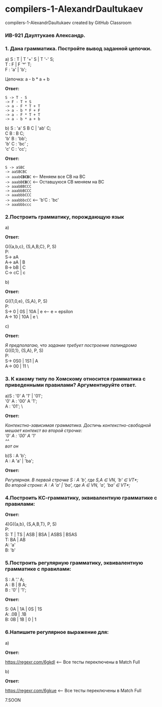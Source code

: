 # compilers-1-AlexandrDaultukaev
compilers-1-AlexandrDaultukaev created by GitHub Classroom

### ИВ-921 Даултукаев Александр.

### 1. Дана грамматика. Постройте вывод заданной цепочки.
a) S : T | T '+' S | T '-' S; \
   T : F | F '*' T; \
   F : 'a' | 'b';

Цепочка: a - b * a + b

<b>Ответ:</b>

``S -> T - S`` \
``-> F - T + S`` \
``-> a - F * T + T`` \
``-> a - b * F + F`` \
``-> a - F * T + T`` \
``-> a - b * a + b``
  
b) S : 'a' S B C | 'ab' C; \
   C B : B C; \
  'b' B : 'bb'; \
  'b' C : 'bc' ; \
  'c' C : 'cc';
  
<b>Ответ:</b>

``S -> aSBC`` \
``-> aaSBCBC`` \
<code>-> aaab<b>CBCB</b>C</code> <-- Меняем все CB на BC \
<code>-> aaabB<b>CB</b>CC</code> <-- Оставшуюся CB меняем на BC \
``-> aaabBBCCC`` \
``-> aaabbBCCC`` \
``-> aaabbbCCC`` \
``-> aaabbbcCC`` <-- 'b'C : 'bc' \
``-> aaabbbccc``

### 2.Построить грамматику, порождающую язык

a)

<b>Ответ:</b>

G({a,b,c}, {S,A,B,C}, P, S) \
P: \
S-> aA \
A-> aA | B \
B-> bB | C \
C-> cC | c 

b)

<b>Ответ:</b>

G({1,0,e}, {S,A}, P, S) \
P: \
S-> 0 | 0S | 10A | e  <-- e = epsilon \
A-> 10 | 10A | e \

c)

<b>Ответ:</b>

<i>Я предполагаю, что задание требует построение палиндрома</i> \
G({0,1}, {S,A}, P, S) \
P: \
S-> 0S0 | 1S1 | A \
A-> 00 | 11 \

### 3. К какому типу по Хомскому относится грамматика с приведенными правилами? Аргументируйте ответ.

a)S : '0' A '1' | '01'; \
'0' A : '00' A '1'; \
A : '01'; \

<b>Ответ:</b>

<i>Контекстно-зависимая грамматика. Достичь контекстно-свободной мешает контекст во второй строчке: \
  '0' A : '00' A '1' \
  ^^ \
  вот он </i>
  
b)S : A 'b'; \
A : A 'a' | 'ba';

<b>Ответ:</b>

<i>Регулярная. В первой строчке S : A 'b', где S,A ∈ VN, 'b' ∈ VT*; \
  Во второй строке: A : A 'a' | 'ba', где A ∈ VN, 'a', 'ba' ∈ VT*;</i>

### 4.Построить КС-грамматику, эквивалентную грамматике с правилами:

<b>Ответ:</b>

4)G({a,b}, {S,A,B,T}, P, S) \
P: \
S: T | TS | ASB | BSA | ASBS | BSAS \
T: BA | AB \
A: 'a' \
B: 'b'

### 5.Построить регулярную грамматику, эквивалентную грамматике с правилами:

S : A '.' A; \
A : B | B A; \
B : '0' | '1';

<b>Ответ:</b>

S: 0A | 1A | 0S | 1S \
A: .0B | .1B \
B: 0B | 1B | 0 | 1

### 6.Напишите регулярное выражение для:
a)

<b>Ответ:</b>

https://regexr.com/6gkdl  <-- Все тесты переключены в Match Full

b)

<b>Ответ:</b>

https://regexr.com/6gkue  <-- Все тесты переключены в Match Full


7.SOON
